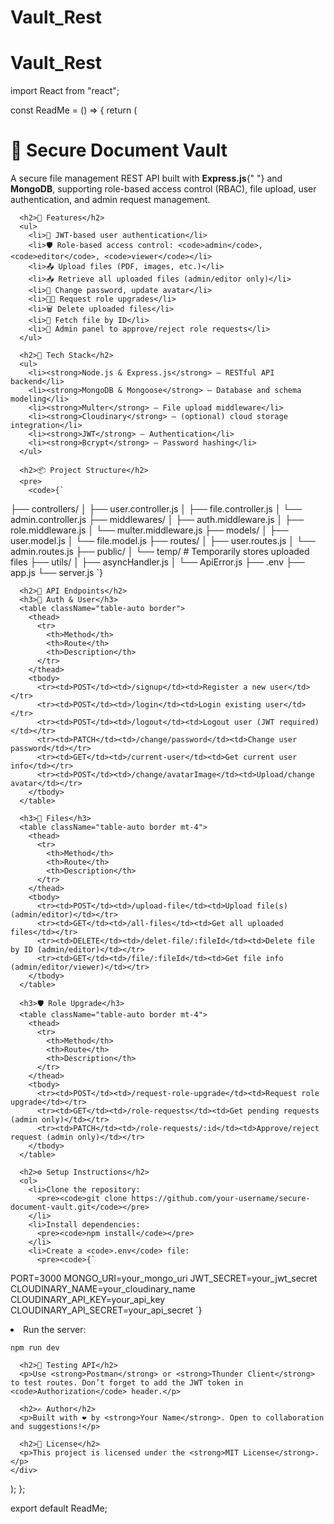 # Vault_Rest

# Vault_Rest

import React from "react";

const ReadMe = () => {
return (

<div className="prose max-w-none p-6">
<h1>📁 Secure Document Vault</h1>
<p>
A secure file management REST API built with <strong>Express.js</strong>{" "}
and <strong>MongoDB</strong>, supporting role-based access control (RBAC), file upload, user authentication,
and admin request management.
</p>

      <h2>🚀 Features</h2>
      <ul>
        <li>🔐 JWT-based user authentication</li>
        <li>🛡 Role-based access control: <code>admin</code>, <code>editor</code>, <code>viewer</code></li>
        <li>📤 Upload files (PDF, images, etc.)</li>
        <li>📥 Retrieve all uploaded files (admin/editor only)</li>
        <li>🔄 Change password, update avatar</li>
        <li>🧑‍💻 Request role upgrades</li>
        <li>🗑 Delete uploaded files</li>
        <li>📄 Fetch file by ID</li>
        <li>🧾 Admin panel to approve/reject role requests</li>
      </ul>

      <h2>🧰 Tech Stack</h2>
      <ul>
        <li><strong>Node.js & Express.js</strong> – RESTful API backend</li>
        <li><strong>MongoDB & Mongoose</strong> – Database and schema modeling</li>
        <li><strong>Multer</strong> – File upload middleware</li>
        <li><strong>Cloudinary</strong> – (optional) cloud storage integration</li>
        <li><strong>JWT</strong> – Authentication</li>
        <li><strong>Bcrypt</strong> – Password hashing</li>
      </ul>

      <h2>📦 Project Structure</h2>
      <pre>
        <code>{`

├── controllers/
│ ├── user.controller.js
│ ├── file.controller.js
│ └── admin.controller.js
├── middlewares/
│ ├── auth.middleware.js
│ ├── role.middleware.js
│ └── multer.middleware.js
├── models/
│ ├── user.model.js
│ └── file.model.js
├── routes/
│ ├── user.routes.js
│ └── admin.routes.js
├── public/
│ └── temp/ # Temporarily stores uploaded files
├── utils/
│ ├── asyncHandler.js
│ └── ApiError.js
├── .env
├── app.js
└── server.js
`}</code>

</pre>

      <h2>📌 API Endpoints</h2>
      <h3>🔐 Auth & User</h3>
      <table className="table-auto border">
        <thead>
          <tr>
            <th>Method</th>
            <th>Route</th>
            <th>Description</th>
          </tr>
        </thead>
        <tbody>
          <tr><td>POST</td><td>/signup</td><td>Register a new user</td></tr>
          <tr><td>POST</td><td>/login</td><td>Login existing user</td></tr>
          <tr><td>POST</td><td>/logout</td><td>Logout user (JWT required)</td></tr>
          <tr><td>PATCH</td><td>/change/password</td><td>Change user password</td></tr>
          <tr><td>GET</td><td>/current-user</td><td>Get current user info</td></tr>
          <tr><td>POST</td><td>/change/avatarImage</td><td>Upload/change avatar</td></tr>
        </tbody>
      </table>

      <h3>📁 Files</h3>
      <table className="table-auto border mt-4">
        <thead>
          <tr>
            <th>Method</th>
            <th>Route</th>
            <th>Description</th>
          </tr>
        </thead>
        <tbody>
          <tr><td>POST</td><td>/upload-file</td><td>Upload file(s) (admin/editor)</td></tr>
          <tr><td>GET</td><td>/all-files</td><td>Get all uploaded files</td></tr>
          <tr><td>DELETE</td><td>/delet-file/:fileId</td><td>Delete file by ID (admin/editor)</td></tr>
          <tr><td>GET</td><td>/file/:fileId</td><td>Get file info (admin/editor/viewer)</td></tr>
        </tbody>
      </table>

      <h3>🛡 Role Upgrade</h3>
      <table className="table-auto border mt-4">
        <thead>
          <tr>
            <th>Method</th>
            <th>Route</th>
            <th>Description</th>
          </tr>
        </thead>
        <tbody>
          <tr><td>POST</td><td>/request-role-upgrade</td><td>Request role upgrade</td></tr>
          <tr><td>GET</td><td>/role-requests</td><td>Get pending requests (admin only)</td></tr>
          <tr><td>PATCH</td><td>/role-requests/:id</td><td>Approve/reject request (admin only)</td></tr>
        </tbody>
      </table>

      <h2>⚙️ Setup Instructions</h2>
      <ol>
        <li>Clone the repository:
          <pre><code>git clone https://github.com/your-username/secure-document-vault.git</code></pre>
        </li>
        <li>Install dependencies:
          <pre><code>npm install</code></pre>
        </li>
        <li>Create a <code>.env</code> file:
          <pre><code>{`

PORT=3000
MONGO_URI=your_mongo_uri
JWT_SECRET=your_jwt_secret
CLOUDINARY_NAME=your_cloudinary_name
CLOUDINARY_API_KEY=your_api_key
CLOUDINARY_API_SECRET=your_api_secret
`}</code></pre>

</li>
<li>Run the server:
<pre><code>npm run dev</code></pre>
</li>
</ol>

      <h2>🧪 Testing API</h2>
      <p>Use <strong>Postman</strong> or <strong>Thunder Client</strong> to test routes. Don’t forget to add the JWT token in <code>Authorization</code> header.</p>

      <h2>✍️ Author</h2>
      <p>Built with ❤️ by <strong>Your Name</strong>. Open to collaboration and suggestions!</p>

      <h2>📜 License</h2>
      <p>This project is licensed under the <strong>MIT License</strong>.</p>
    </div>

);
};

export default ReadMe;
